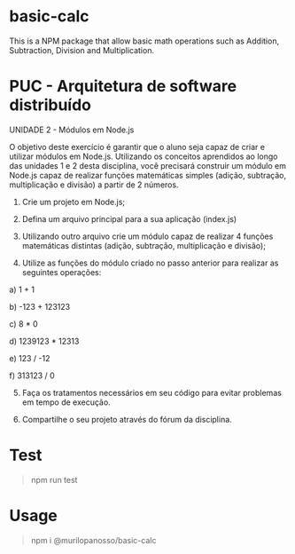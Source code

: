 # basic-calc
This is a NPM package that allow basic math operations such as Addition, Subtraction, Division and Multiplication.

# PUC - Arquitetura de software distribuído
UNIDADE 2 - Módulos em Node.js 

O objetivo deste exercício é garantir que o aluno seja capaz de criar e utilizar módulos em Node.js. Utilizando os conceitos aprendidos ao longo das unidades 1 e 2 desta disciplina, você precisará construir um módulo em Node.js capaz de realizar funções matemáticas simples (adição, subtração, multiplicação e divisão) a partir de 2 números.

1. Crie um projeto em Node.js;

2. Defina um arquivo principal para a sua aplicação (index.js)

3. Utilizando outro arquivo crie um módulo capaz de realizar 4 funções matemáticas distintas (adição, subtração, multiplicação e divisão);

4. Utilize as funções do módulo criado no passo anterior para realizar as seguintes operações:

a) 1 + 1

b) -123 + 123123

c) 8 * 0

d) 1239123 * 12313

e) 123 / -12

f) 313123 / 0

5. Faça os tratamentos necessários em seu código para evitar problemas em tempo de execução.

6. Compartilhe o seu projeto através do fórum da disciplina.


# Test
> npm run test

# Usage

> npm i @murilopanosso/basic-calc

